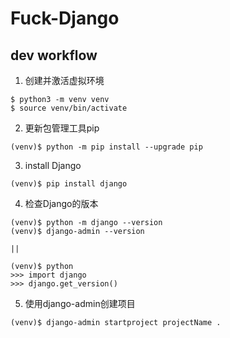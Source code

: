 # Fuck-Django


## dev workflow

1. 创建并激活虚拟环境

```
$ python3 -m venv venv
$ source venv/bin/activate
```
2. 更新包管理工具pip

```
(venv)$ python -m pip install --upgrade pip
```

3. install Django

```
(venv)$ pip install django
```

4. 检查Django的版本

```
(venv)$ python -m django --version
(venv)$ django-admin --version

||

(venv)$ python
>>> import django
>>> django.get_version()
```

5. 使用django-admin创建项目

```
(venv)$ django-admin startproject projectName .
```
